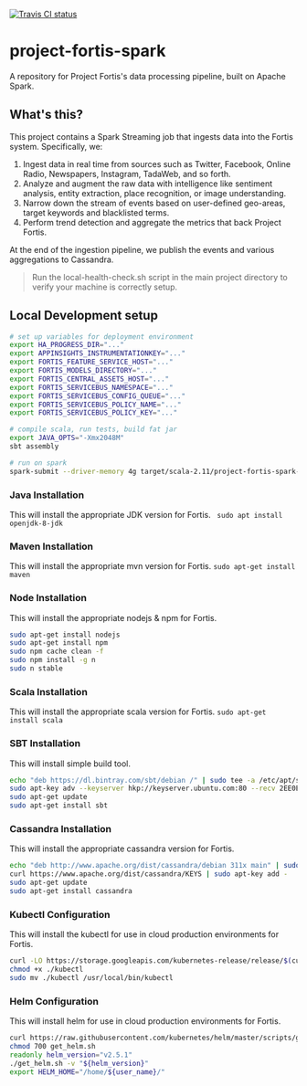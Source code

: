 [![Travis CI status](https://api.travis-ci.org/CatalystCode/project-fortis-spark.svg?branch=master)](https://travis-ci.org/CatalystCode/project-fortis-spark)

# project-fortis-spark

A repository for Project Fortis's data processing pipeline, built on Apache Spark.

## What's this? 

This project contains a Spark Streaming job that ingests data into the Fortis system. Specifically, we:

1. Ingest data in real time from sources such as Twitter, Facebook, Online Radio, Newspapers, Instagram, TadaWeb, and so forth.
2. Analyze and augment the raw data with intelligence like sentiment analysis, entity extraction, place recognition, or image understanding.
3. Narrow down the stream of events based on user-defined geo-areas, target keywords and blacklisted terms.
4. Perform trend detection and aggregate the metrics that back Project Fortis.

At the end of the ingestion pipeline, we publish the events and various aggregations to Cassandra.

> Run the local-health-check.sh script  in the main project directory to verify your machine is correctly setup.


## Local Development setup 

```sh
# set up variables for deployment environment
export HA_PROGRESS_DIR="..."
export APPINSIGHTS_INSTRUMENTATIONKEY="..."
export FORTIS_FEATURE_SERVICE_HOST="..."
export FORTIS_MODELS_DIRECTORY="..."
export FORTIS_CENTRAL_ASSETS_HOST="..."
export FORTIS_SERVICEBUS_NAMESPACE="..."
export FORTIS_SERVICEBUS_CONFIG_QUEUE="..."
export FORTIS_SERVICEBUS_POLICY_NAME="..."
export FORTIS_SERVICEBUS_POLICY_KEY="..."

# compile scala, run tests, build fat jar
export JAVA_OPTS="-Xmx2048M"
sbt assembly

# run on spark
spark-submit --driver-memory 4g target/scala-2.11/project-fortis-spark-assembly-0.0.1.jar
```

### Java Installation

This will install the appropriate JDK version for Fortis.
` sudo apt install openjdk-8-jdk`

### Maven Installation

This will install the appropriate mvn version for Fortis.
`sudo apt-get install maven`

### Node Installation

This will install the appropriate nodejs & npm for Fortis.

```sh
sudo apt-get install nodejs
sudo apt-get install npm
sudo npm cache clean -f
sudo npm install -g n
sudo n stable
```

### Scala Installation

This will install the appropriate scala version for Fortis.
`sudo apt-get install scala`

### SBT Installation

This will install simple build tool.

```sh
echo "deb https://dl.bintray.com/sbt/debian /" | sudo tee -a /etc/apt/sources.list.d/sbt.list
sudo apt-key adv --keyserver hkp://keyserver.ubuntu.com:80 --recv 2EE0EA64E40A89B84B2DF73499E82A75642AC823
sudo apt-get update
sudo apt-get install sbt
```

### Cassandra Installation

This will install the appropriate cassandra version for Fortis.

```sh
echo "deb http://www.apache.org/dist/cassandra/debian 311x main" | sudo tee -a /etc/apt/sources.list.d/cassandra.sources.list
curl https://www.apache.org/dist/cassandra/KEYS | sudo apt-key add -
sudo apt-get update
sudo apt-get install cassandra
```

### Kubectl Configuration

This will install the kubectl for use in cloud production environments for Fortis.

```sh
curl -LO https://storage.googleapis.com/kubernetes-release/release/$(curl -s https://storage.googleapis.com/kubernetes-release/release/stable.txt)/bin/linux/amd64/kubectl
chmod +x ./kubectl
sudo mv ./kubectl /usr/local/bin/kubectl
```

### Helm Configuration

This will install helm for use in cloud production environments for Fortis.

```sh
curl https://raw.githubusercontent.com/kubernetes/helm/master/scripts/get > get_helm.sh
chmod 700 get_helm.sh
readonly helm_version="v2.5.1" 
./get_helm.sh -v "${helm_version}"
export HELM_HOME="/home/${user_name}/"
```